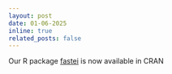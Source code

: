 ```yaml
---
layout: post
date: 01-06-2025
inline: true
related_posts: false
---
```


Our R package [fastei](https://cran.r-project.org/web/packages/fastei/index.html) is now available in CRAN

<!-- I'll start my PhD in INRIA Montpellier (someday this year) -->
